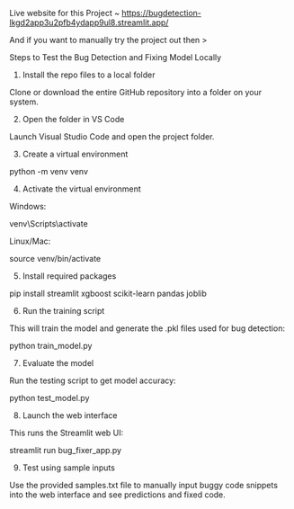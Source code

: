 Live website for this Project ~ https://bugdetection-lkgd2app3u2pfb4ydapp9ul8.streamlit.app/ 

And if you want to manually try the project out then >

Steps to Test the Bug Detection and Fixing Model Locally

1. Install the repo files to a local folder

Clone or download the entire GitHub repository into a folder on your system.



2. Open the folder in VS Code

Launch Visual Studio Code and open the project folder.



3. Create a virtual environment

python -m venv venv


4. Activate the virtual environment

Windows:

venv\Scripts\activate

Linux/Mac:

source venv/bin/activate



5. Install required packages

pip install streamlit xgboost scikit-learn pandas joblib


6. Run the training script

This will train the model and generate the .pkl files used for bug detection:


python train_model.py


7. Evaluate the model

Run the testing script to get model accuracy:


python test_model.py


8. Launch the web interface

This runs the Streamlit web UI:


streamlit run bug_fixer_app.py


9. Test using sample inputs

Use the provided samples.txt file to manually input buggy code snippets into the web interface and see predictions and fixed code.
